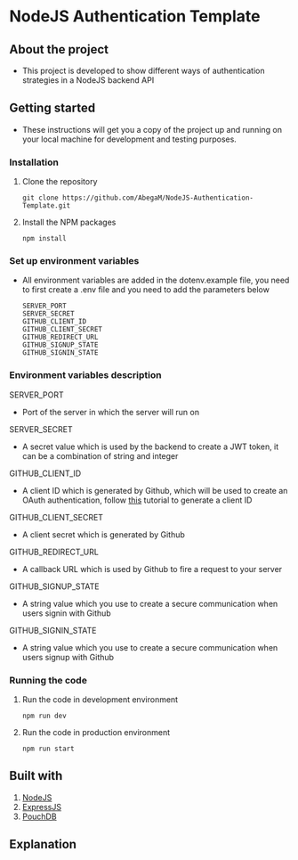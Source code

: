 # NodeJS Authentication Template 

## About the project 

* This project is developed to show different ways of authentication strategies in a NodeJS backend API

## Getting started 

* These instructions will get you a copy of the project up and running on your local machine for development and testing purposes.

### Installation 

1. Clone the repository 

   ```
   git clone https://github.com/AbegaM/NodeJS-Authentication-Template.git
   ```

2. Install the NPM packages 

   ```
   npm install
   ```

### Set up environment variables 

* All environment variables are added in the dotenv.example file, you need to first create a .env file and you need to add the parameters below 

  ```
  SERVER_PORT
  SERVER_SECRET
  GITHUB_CLIENT_ID
  GITHUB_CLIENT_SECRET
  GITHUB_REDIRECT_URL
  GITHUB_SIGNUP_STATE
  GITHUB_SIGNIN_STATE
  
  ```

### Environment variables description

SERVER_PORT 

* Port of the server in which the server will run on 

SERVER_SECRET 

* A secret value which is used by the backend to create a JWT token, it can be a combination of string and integer 

GITHUB_CLIENT_ID 

* A client ID which is generated by Github, which will be used to create an OAuth authentication, follow [this](https://docs.github.com/en/developers/apps/building-oauth-apps/creating-an-oauth-app) tutorial to generate a client ID

GITHUB_CLIENT_SECRET 

* A client secret which is generated by Github 

GITHUB_REDIRECT_URL 

* A callback URL which is used by Github to fire a request to your server 

GITHUB_SIGNUP_STATE 

* A string value which you use to create a secure communication when users signin with Github

GITHUB_SIGNIN_STATE 

* A string value which you use to create a secure communication when users signup with Github

### Running the code 

1. Run the code in development environment 

   ```
   npm run dev
   ```

2. Run the code in production environment 

   ```
   npm run start
   ```

## Built with 

1. [NodeJS](https://nodejs.org/en/) 
2. [ExpressJS](https://expressjs.com/)
3. [PouchDB](https://pouchdb.com/)

## Explanation 
